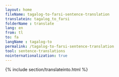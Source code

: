 ```yaml
---
layout: home
fileName: tagalog-to-farsi-sentence-translation
translatein: tagalog_to_farsi
folderName : translate
lang: en
from: tl
to: fa
langName : tagalog-to
permalink: /tagalog-to-farsi-sentence-translation
tool: sentence-translations
nointernationalization: true
---
```

{% include section/translateinto.html %}

